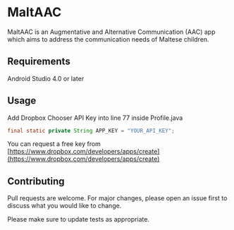 # MaltAAC

MaltAAC is an Augmentative and Alternative Communication (AAC) app which aims to address the communication needs of Maltese children.

## Requirements

Android Studio 4.0 or later

## Usage

Add Dropbox Chooser API Key into line 77 inside Profile.java

```java
final static private String APP_KEY = "YOUR_API_KEY";
```

You can request a free key from [https://www.dropbox.com/developers/apps/create](https://www.dropbox.com/developers/apps/create)

## Contributing
Pull requests are welcome. For major changes, please open an issue first to discuss what you would like to change.

Please make sure to update tests as appropriate.